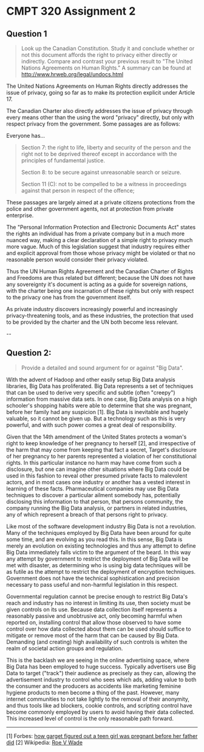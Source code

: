 # CMPT 320 Assignment 2

## Question 1

>Look up the Canadian Constitution.  Study it and conclude whether or not this document affords the right to privacy either directly or indirectly.  Compare and contrast your previous result to "The United Nations Agreements on Human Rights."   A summary can be found at http://www.hrweb.org/legal/undocs.html

The United Nations Agreements on Human Rights directly addresses the issue of privacy, going so far as to make its protection explicit under Article 17. 

The Canadian Charter also directly addresses the issue of privacy through every means other than the using the word "privacy" directly, but only with respect privacy from the government. Some passages are as follows:

Everyone has...

>Section 7:
>the right to life, liberty and security of the person and the right not to be deprived thereof except in accordance with the principles of fundamental justice.
>
>Section 8:
>to be secure against unreasonable search or seizure.
>
>Section 11 (C):
>not to be compelled to be a witness in proceedings against that person in respect of the offence;

These passages are largely aimed at a private citizens protections from the police and other government agents, not at protection from private enterprise. 

The "Personal Information Protection and Electronic Documents Act" states the rights an individual has from a private company but in a much more nuanced way, making a clear declaration of a simple right to privacy much more vague. Much of this legislation suggest that industry requires either and explicit approval from those whose privacy might be violated or that no reasonable person would consider their privacy violated. 

Thus the UN Human Rights Agreement and the Canadian Charter of Rights and Freedoms are thus related but different; because the UN does not have any sovereignty it's document is acting as a guide for sovereign nations, with the charter being one incarnation of these rights but only with respect to the privacy one has from the government itself. 

As private industry discovers increasingly powerful and increasingly privacy-threatening tools, and as these industries, the protection that used to be provided by the charter and the UN both become less relevant.

--

## Question 2:

>Provide a detailed and sound argument for or against "Big Data".   

With the advent of Hadoop and other easily setup Big Data analysis libraries, Big Data has proliferated. Big Data represents a set of techniques that can be used to derive very specific and subtle (often "creepy") information from massive data sets. In one case, Big Data analysis on a high schooler's shopping habits were able to determine that she was pregnant, before her family had any suspicion [1]. Big Data is inevitable and hugely valuable, so it cannot be given up. But a technology such as this is very powerful, and with such power comes a great deal of responsibility. 

Given that the 14th amendment of the United States protects a woman's right to keep knowledge of her pregnancy to herself [2], and irrespective of the harm that may come from keeping that fact a secret, Target's disclosure of her pregnancy to her parents represented a violation of her constitutional rights. In this particular instance no harm may have come from such a disclosure, but one can imagine other situations where Big Data could be used in this fashion to reveal other presumed private facts to malevolent actors, and in most cases one industry or another has a vested interest in learning of these facts. Pharmaceutical companies may use Big Data techniques to discover a particular ailment somebody has, potentially disclosing this information to that person, that persons community, the company running the Big Data analysis, or partners in related industries, any of which represent a breach of that persons right to privacy. 

Like most of the software development industry Big Data is not a revolution. Many of the techniques employed by Big Data have been around for quite some time, and are evolving as you read this. In this sense, Big Data is merely an evolution on existing technologies and thus any attempt to define Big Data immediately falls victim to the argument of the beard. In this way any attempt by government to restrict the deployment of Big Data will be met with disaster, as determining who is using big data techniques will be as futile as the attempt to restrict the deployment of encryption techniques. Government does not have the technical sophistication and precision necessary to pass useful and non-harmful legislation in this respect.

Governmental regulation cannot be precise enough to restrict Big Data's reach and industry has no interest in limiting its use, then society must be given controls on its use. Because data collection itself represents a reasonably passive and unobtrusive act, only becoming harmful when reported on, installing control that allow those observed to have some control over how data collected about them can be used should suffice to mitigate or remove most of the harm that can be caused by Big Data. Demanding (and creating) high availability of such controls is whiten the realm of societal action groups and regulation. 

This is the backlash we are seeing in the online advertising space, where Big Data has been employed to huge success. Typically advertisers use Big Data to target ("track") their audience as precisely as they can, allowing the advertisement industry to control who sees which ads, adding value to both the consumer and the producers as accidents like marketing feminine hygiene products to men become a thing of the past. However, many internet communities to not take lightly to the removal of their anonymity, and thus tools like ad blockers, cookie controls, and scripting control have become commonly employed by users to avoid having their data collected. This increased level of control is the only reasonable path forward.

---

[1] Forbes: [how garget figured out a teen girl was pregnant before her father did](http://www.forbes.com/sites/kashmirhill/2012/02/16/how-target-figured-out-a-teen-girl-was-pregnant-before-her-father-did/#6e6789d234c6)
[2] Wikipedia: [Roe V Wade](https://en.wikipedia.org/wiki/Roe_v._Wade)
